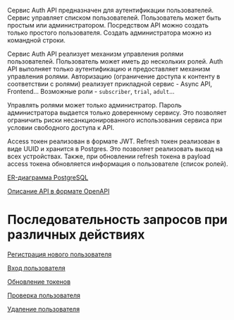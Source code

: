 Сервис Auth API предназначен для аутентификации пользователей. Сервис управляет списком пользователей. Пользователь может быть простым или администратором. Посредством API можно создать только простого пользователя. Создать администратора можно из командной строки.

Сервис Auth API реализует механизм управления ролями пользователей. Пользователь может иметь до нескольких ролей. Auth API выполняет только аутентификацию и предоставляет механизм управления ролями. Авторизацию (ограничение доступа к контенту в соответствии с ролями) реализует прикладной сервис - Async API, Frontend... Возможные роли - `subscriber`, `trial`, `adult`…

Управлять ролями может только администратор. Пароль администратора выдается только доверенному сервису. Это позволяет ограничить риски несанкционированного использования сервиса при условии свободного доступа к API.

Access токен реализован в формате JWT. Refresh токен реализован в виде UUID и хранится в Postgres. Это позволяет реализовать выход на всех устройствах. Также, при обновлении refresh токена в payload access токена обновляется информация о пользователе (список ролей).

[ER-диаграмма PostgreSQL](auth-er-diagram.md)

[Описание API в формате OpenAPI](auth-openapi.yaml)

# Последовательность запросов при различных действиях

[Регистрация нового пользователя](sd-signup.md)

[Вход пользователя](sd-login.md)

[Обновление токенов](sd-refresh.md)

[Проверка пользователя](sd-check.md)

[Удаление пользователя](sd-delete.md)
